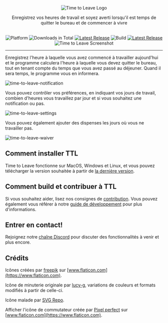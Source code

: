 <div align="center">
  <img src="../assets/timetoleave.png" alt="Time to Leave Logo">

  <p>Enregistrez vos heures de travail et soyez averti lorsqu'il est temps de quitter le bureau et de commencer à vivre</p>

  <br/>

<img src="https://img.shields.io/badge/platforms-Windows%20%7C%20MacOS%20%7C%20Linux-green" alt="Platform">
<img src="https://img.shields.io/github/downloads/thamara/time-to-leave/total" alt="Downloads in Total">
<a href="https://github.com/thamara/time-to-leave/releases/latest"><img src="https://img.shields.io/github/v/release/thamara/time-to-leave" alt="Latest Release"></a>
<img src="https://img.shields.io/github/workflow/status/thamara/time-to-leave/Code%20Coverage" alt="Build">
<a href="http://makeapullrequest.com/"><img src="https://img.shields.io/badge/PRs-welcome-purple" alt="Latest Release"></a>

   <br/>

  <img src="https://user-images.githubusercontent.com/3754225/94519528-4e549900-0248-11eb-8872-b6fb2d47f43c.jpg" alt="Time to Leave Screenshot">

  <br/>

</div>

---

Enregistrez l'heure à laquelle vous avez commencé à travailler aujourd'hui et le programme calculera l'heure à laquelle vous devez quitter le bureau, tout en tenant compte du temps que vous avez passé au déjeuner. Quand il sera temps, le programme vous en informera.

![time-to-leave-notification](https://user-images.githubusercontent.com/3754225/94519526-4dbc0280-0248-11eb-9738-ffae936cfa4a.jpg)

Vous pouvez contrôler vos préférences, en indiquant vos jours de travail, combien d'heures vous travaillez par jour et si vous souhaitez une notification ou pas.

![time-to-leave-settings](https://user-images.githubusercontent.com/3754225/94519531-4eed2f80-0248-11eb-9303-78f9abe69201.jpg)

Vous pouvez également ajouter des dispenses les jours où vous ne travailler pas.

![time-to-leave-waiver](https://user-images.githubusercontent.com/3754225/94762058-4e79a380-03c4-11eb-8f28-1c480dbf8b5c.png)

## Comment installer TTL

Time to Leave fonctionne sur MacOS, Windows et Linux, et vous pouvez télécharger la version souhaitée à partir de [la dernière version](https://github.com/thamara/time-to-leave/releases/latest).

## Comment build et contribuer à TTL

Si vous souhaitez aider, lisez nos consignes de [contribution](../CONTRIBUTING.md).
Vous pouvez également vous référer à notre [guide de développement](../DEVELOPMENT.md) pour plus d'informations.

## Entrer en contact!

Rejoignez notre [chaîne Discord](https://discord.gg/P3KkEF5) pour discuter des fonctionnalités à venir et plus encore.

## Crédits

Icônes créées par [freepik](https://www.flaticon.com/authors/freepik) sur [www.flaticon.com](https://www.flaticon.com).

Icône de minuterie originale par [lucy-g](https://icon-icons.com/icon/timer/121243), variations de couleurs et formats modifiés à partir de celle-ci.

Icône malade par [SVG Repo](https://www.svgrepo.com/svg/271898/sick).

Afficher l'icône de commutateur créée par [Pixel perfect](https://www.flaticon.com/authors/pixel-perfect) sur [www.flaticon.com](https://www.flaticon.com).
